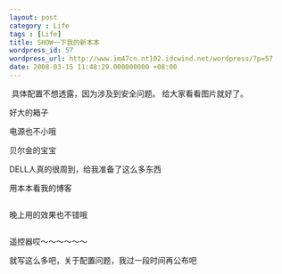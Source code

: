 ```yaml
---
layout: post
category : Life
tags : [Life]
title: SHOW一下我的新本本
wordpress_id: 57
wordpress_url: http://www.im47cn.nt102.idcwind.net/wordpress/?p=57
date: 2008-03-15 11:48:29.000000000 +08:00
---
```

<img src="http://pic.yupoo.com/dreambt/4764353eb336/medium.jpg" border="0" alt=""/>
具体配置不想透露，因为涉及到安全问题。
给大家看看图片就好了。

好大的箱子
<img src="http://pic.yupoo.com/dreambt/6740253eb336/medium.jpg" border="0" alt=""/>

电源也不小哦
<img src="http://pic.yupoo.com/dreambt/7630453eb337/medium.jpg" border="0" alt=""/>

贝尔金的宝宝
<img src="http://pic.yupoo.com/dreambt/5127153eb336/medium.jpg" border="0" alt=""/>

DELL人真的很周到，给我准备了这么多东西
<img src="http://pic.yupoo.com/dreambt/3176253eb336/medium.jpg" border="0" alt=""/>

用本本看我的博客
<img src="http://pic.yupoo.com/dreambt/1200853eb4fb/medium.jpg" border="0" alt=""/>

<img src="http://pic.yupoo.com/dreambt/0948553eb4f8/medium.jpg" border="0" alt=""/>

晚上用的效果也不错哦
<img src="http://pic.yupoo.com/dreambt/0356753eb4fa/medium.jpg" border="0" alt=""/>

<img src="http://pic.yupoo.com/dreambt/5463953eb4f8/medium.jpg" border="0" alt=""/>

遥控器哎～～～～～～ <img src="images/smilies/em16.gif" border="0" style="margin:0px 0px -2px 0px" alt=""/>
<img src="http://pic.yupoo.com/dreambt/3468653eb4f9/medium.jpg" border="0" alt=""/>

就写这么多吧，关于配置问题，我过一段时间再公布吧
